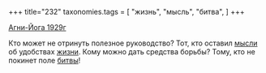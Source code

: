 +++
title="232"
taxonomies.tags = [
 "жизнь",
 "мысль",
 "битва",
]
+++

[Агни-Йога 1929г](/agni/1929)

Кто может не отринуть полезное руководство? Тот, кто оставил [мысли](/tags/мысль) об удобствах [жизни](/tags/жизнь). Кому можно дать средства борьбы? Тому, кто не покинет поле [битвы](/tags/битва)!